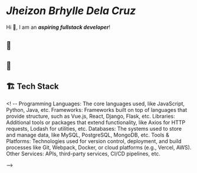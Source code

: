 # _Jheizon Brhylle Dela Cruz_

Hi 👋, I am an _**aspiring fullstack developer**_!

## 🔭 

## 🌱

## 🏗️ Tech Stack

<! --
Programming Languages: The core languages used, like JavaScript, Python, Java, etc.
Frameworks: Frameworks built on top of languages that provide structure, such as Vue.js, React, Django, Flask, etc.
Libraries: Additional tools or packages that extend functionality, like Axios for HTTP requests, Lodash for utilities, etc.
Databases: The systems used to store and manage data, like MySQL, PostgreSQL, MongoDB, etc.
Tools & Platforms: Technologies used for version control, deployment, and build processes like Git, Webpack, Docker, or cloud platforms (e.g., Vercel, AWS).
Other Services: APIs, third-party services, CI/CD pipelines, etc.

-->
